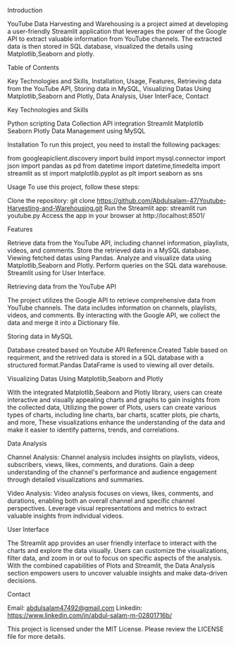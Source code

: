 Introduction

YouTube Data Harvesting and Warehousing is a project aimed at developing a user-friendly Streamlit application that leverages the power of the Google API to extract valuable information from YouTube channels. The extracted data is then stored in SQL database, visualized the details using Matplotlib,Seaborn and plotly.

Table of Contents

Key Technologies and Skills, Installation, Usage, Features, Retrieving data from the YouTube API, Storing data in MySQL, Visualizing Datas Using Matplotlib,Seaborn and Plotly, Data Analysis, User InterFace, Contact

Key Technologies and Skills

Python scripting Data Collection API integration Streamlit Matplotlib Seaborn Plotly Data Management using MySQL

Installation To run this project, you need to install the following packages:

from googleapiclient.discovery import build import mysql.connector import json import pandas as pd from datetime import datetime,timedelta import streamlit as st import matplotlib.pyplot as plt import seaborn as sns

Usage To use this project, follow these steps:

Clone the repository: git clone https://github.com/Abdulsalam-47/Youtube-Harvesting-and-Warehousing.git Run the Streamlit app: streamlit run youtube.py Access the app in your browser at http://localhost:8501/

Features

Retrieve data from the YouTube API, including channel information, playlists, videos, and comments. Store the retrieved data in a MySQL database. Viewing fetched datas using Pandas. Analyze and visualize data using Matplotlib,Seaborn and Plotly. Perform queries on the SQL data warehouse. Streamlit using for User Interface.

Retrieving data from the YouTube API

The project utilizes the Google API to retrieve comprehensive data from YouTube channels. The data includes information on channels, playlists, videos, and comments. By interacting with the Google API, we collect the data and merge it into a Dictionary file.

Storing data in MySQL

Database created based on Youtube API Reference.Created Table based on requirment, and the retrived data is stored in a SQL database with a structured format.Pandas DataFrame is used to viewing all over details.

Visualizing Datas Using Matplotlib,Seaborn and Plotly

With the integrated Matplotlib,Seaborn and Plotly library, users can create interactive and visually appealing charts and graphs to gain insights from the collected data, Utilizing the power of Plots, users can create various types of charts, including line charts, bar charts, scatter plots, pie charts, and more, These visualizations enhance the understanding of the data and make it easier to identify patterns, trends, and correlations.

Data Analysis

Channel Analysis: Channel analysis includes insights on playlists, videos, subscribers, views, likes, comments, and durations. Gain a deep understanding of the channel's performance and audience engagement through detailed visualizations and summaries.

Video Analysis: Video analysis focuses on views, likes, comments, and durations, enabling both an overall channel and specific channel perspectives. Leverage visual representations and metrics to extract valuable insights from individual videos.

User Interface

The Streamlit app provides an user friendly interface to interact with the charts and explore the data visually. Users can customize the visualizations, filter data, and zoom in or out to focus on specific aspects of the analysis. With the combined capabilities of Plots and Streamlit, the Data Analysis section empowers users to uncover valuable insights and make data-driven decisions.

Contact

Email: abdulsalam47492@gmail.com Linkedin: https://www.linkedin.com/in/abdul-salam-m-02801716b/

This project is licensed under the MIT License. Please review the LICENSE file for more details.
